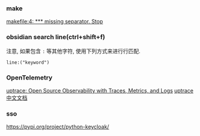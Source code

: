 
### make

[makefile:4: *** missing separator. Stop](https://stackoverflow.com/questions/16931770/makefile4-missing-separator-stop)

### obsidian search line(ctrl+shift+f)

注意, 如果包含 `:` 等其他字符, 使用下列方式来进行行匹配.

	line:("keyword")


### OpenTelemetry

[uptrace: Open Source Observability  with Traces, Metrics, and Logs](https://uptrace.dev/)
[uptrace 中文文档](https://github.com/uptrace/uptrace/blob/master/README.zh.md)
### sso

https://pypi.org/project/python-keycloak/